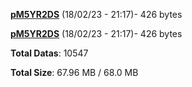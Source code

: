 [**pM5YR2DS**](/data/pM5YR2DS.txt) (18/02/23 - 21:17)- 426 bytes

[**pM5YR2DS**](/data/pM5YR2DS.txt) (18/02/23 - 21:17)- 426 bytes

**Total Datas**: 10547

**Total Size**: 67.96 MB / 68.0 MB